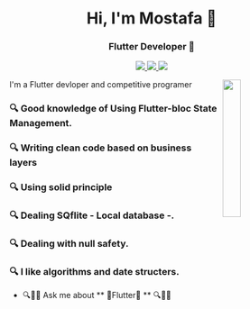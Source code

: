 
<h1 align="center">Hi, I'm Mostafa 👋</h1>
<h3 align="center">Flutter Developer 💎</h3>
<p align="center">
    <a href="https://www.facebook.com/profile.php?id=100040970040745"><img src="https://img.shields.io/badge/facebook-%230177Bstyle=flat&logo=facebook&logoColor=white"/</a>
    <a href="https://www.linkedin.com/in/mostafa-tarek-035747217/"><img src="https://img.shields.io/badge/linkedin-%230177B5?style=flat&logo=linkedin&logoColor=white"/</a>
    <a href="https://www.instagram.com/mostafatarek9454/"><img src="https://img.shields.io/badge/instagram-%23E4415F?style=flat&logo=instagram&logoColor=white"/></a>
  </p>
  
  <img src="https://github.com/mohamedabusrea/mohamedabusrea/blob/master/profile-img.png" align="right" width="25%"/>

I'm a Flutter devloper and competitive programer 


<h3> 🔍 Good knowledge of Using Flutter-bloc State Management. </h3>
<h3> 🔍 Writing clean code based on business layers </h3>
<h3> 🔍 Using solid principle  </h3>
<h3> 🔍 Dealing SQflite - Local database -. </h3>
<h3> 🔍 Dealing with null safety. </h3>
<h3> 🔍 I like algorithms and date structers. </h3>

- 🔍💬🔭 Ask me about ** 💎Flutter💎 ** 🔍💬🔭



